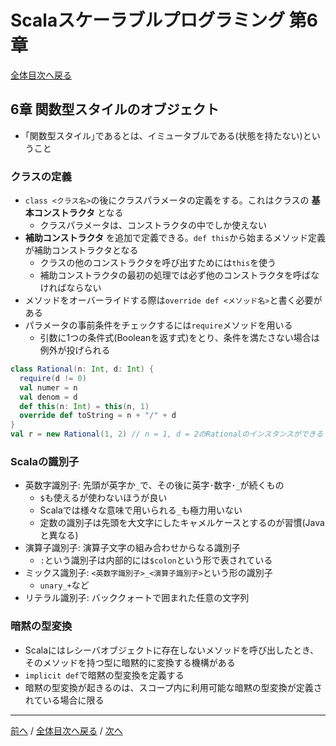 # Scalaスケーラブルプログラミング 第6章
[全体目次へ戻る](index.md)

## 6章 関数型スタイルのオブジェクト

- ｢関数型スタイル｣であるとは、イミュータブルである(状態を持たない)ということ
### クラスの定義
+ `class <クラス名>`の後にクラスパラメータの定義をする。これはクラスの **基本コンストラクタ** となる
  * クラスパラメータは、コンストラクタの中でしか使えない
+ **補助コンストラクタ** を追加で定義できる。`def this`から始まるメソッド定義が補助コンストラクタとなる
  * クラスの他のコンストラクタを呼び出すためには`this`を使う
  * 補助コンストラクタの最初の処理では必ず他のコンストラクタを呼ばなければならない
+ メソッドをオーバーライドする際は`override def <メソッド名>`と書く必要がある
+ パラメータの事前条件をチェックするには`require`メソッドを用いる
  * 引数に1つの条件式(Booleanを返す式)をとり、条件を満たさない場合は例外が投げられる

```scala
class Rational(n: Int, d: Int) {
  require(d != 0)
  val numer = n
  val denom = d
  def this(n: Int) = this(n, 1)
  override def toString = n + "/" + d
}
val r = new Rational(1, 2) // n = 1, d = 2のRationalのインスタンスができる
```

### Scalaの識別子
+ 英数字識別子: 先頭が英字か`_`で、その後に英字･数字･`_`が続くもの
  * `$`も使えるが使わないほうが良い
  * Scalaでは様々な意味で用いられる`_`も極力用いない
  * 定数の識別子は先頭を大文字にしたキャメルケースとするのが習慣(Javaと異なる)
+ 演算子識別子: 演算子文字の組み合わせからなる識別子
  * `:`という識別子は内部的には`$colon`という形で表されている
+ ミックス識別子: `<英数字識別子>_<演算子識別子>`という形の識別子
  * `unary_+`など
+ リテラル識別子: バッククォートで囲まれた任意の文字列

### 暗黙の型変換
+ Scalaにはレシーバオブジェクトに存在しないメソッドを呼び出したとき、そのメソッドを持つ型に暗黙的に変換する機構がある
+ `implicit def`で暗黙の型変換を定義する
+ 暗黙の型変換が起きるのは、スコープ内に利用可能な暗黙の型変換が定義されている場合に限る

***

[前へ](c5.md) /
[全体目次へ戻る](index.md) /
[次へ](c7.md)
